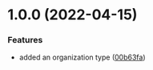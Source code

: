 # 1.0.0 (2022-04-15)

### Features

- added an organization type ([00b63fa](https://github.com/xilution/todd-coin-types/commit/00b63fa060dc65111421d0680674779412625dc8))
